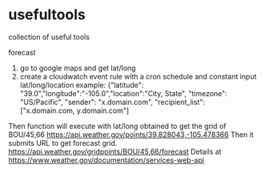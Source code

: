 # usefultools
collection of useful tools

forecast 
1) go to google maps and get lat/long
2) create a cloudwatch event rule with a cron schedule and constant input lat/long/location
example:  {"latitude": "39.0","longitude":"-105.0","location":"City, State", "timezone": "US/Pacific", "sender": "x.domain.com", "recipient_list": ["x.domain.com, y.domain.com"]

Then function will execute with lat/long obtained to get the grid of BOU/45,66
     https://api.weather.gov/points/39.828043,-105.478366
Then it submits URL to get forecast grid.
    https://api.weather.gov/gridpoints/BOU/45,66/forecast
Details at https://www.weather.gov/documentation/services-web-api
